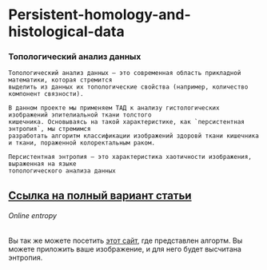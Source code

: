 # Persistent-homology-and-histological-data

### Топологический анализ данных



    Топологический анализ данных — это современная область прикладной математики, которая стремится
    выделить из данных их топологические свойства (например, количество компонент связности).
    
    В данном проекте мы применяем ТАД к анализу гистологических изображений эпителиальной ткани толстого
    кишечника. Основываясь на такой характеристике, как `персистентная энтропия`, мы стремимся
    разработать алгоритм классификации изображений здоровй ткани кишечника и ткани, пораженной колоректальным раком.
    
    Персистентная энтропия — это характеристика хаотичности изображения, выраженная на языке
    топологического анализа данных

## [Ссылка на полный вариант статьи](https://github.com/Sannitsa/Persistent-homology-and-histological-data/blob/master/Pesistant%20homology%20and%20histological%20data.pdf)


###### Online entropy
Вы так же можете посетить [этот сайт](http://sannitsa.github.io), где представлен алгортм. Вы можете приложить ваше изображение, и для него будет высчитана энтропия.
